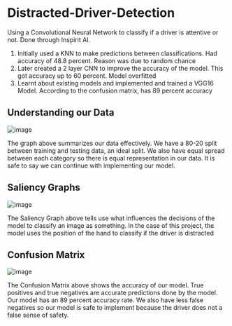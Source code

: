 # Distracted-Driver-Detection
Using a Convolutional Neural Network to classify if a driver is attentive or not. Done through Inspirit AI. 
1. Initially used a KNN to make predictions between classifications. Had accuracy of 48.8 percent. Reason was due to random chance
2. Later created a 2 layer CNN to improve the accuracy of the model. This got accuracy up to 60 percent. Model overfitted
3. Learnt about existing models and implemented and trained a VGG16 Model. According to the confusion matrix, has 89 percent accuracy
   

## Understanding our Data
![image](https://github.com/user-attachments/assets/aeb60005-8211-4063-9fa7-fc74af542770)

The graph above summarizes our data effectively. We have a 80-20 split between training and testing data, an ideal split. We also have equal spread between each category so there is equal representation in our data. It is safe to say we can continue with implementing our model. 


## Saliency Graphs
![image](https://github.com/user-attachments/assets/d15b8fd4-e503-49e1-91da-be6859f8b9a8)

The Saliency Graph above tells use what influences the decisions of the model to classify an image as something. In the case of this project, the model uses the position of the hand to classify if the driver is distracted

## Confusion Matrix
![image](https://github.com/user-attachments/assets/935d8fa9-2a58-45c0-a655-b2a98016b7f0)

The Confusion Matrix above shows the accuracy of our model. True positives and true negatives are accurate predictions done by the model. Our model has an 89 percent accuracy rate. We also have less false negatives so our model is safe to implement because the driver does not a false sense of safety.

